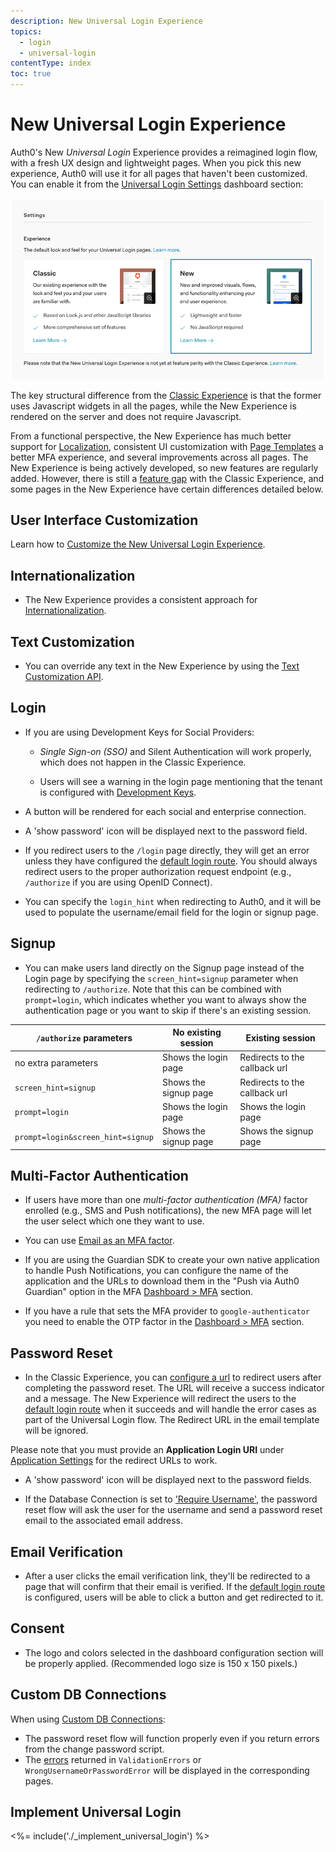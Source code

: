 ```yaml
---
description: New Universal Login Experience
topics:
  - login
  - universal-login
contentType: index
toc: true
---
```

# New Universal Login Experience

Auth0's New <dfn data-key="universal-login">Universal Login</dfn> Experience provides a reimagined login flow, with a fresh UX design and lightweight pages. When you pick this new experience, Auth0 will use it for all pages that haven't been customized. You can enable it from the [Universal Login Settings](${manage_url}/#/login_settings) dashboard section:

![Login Page](/media/articles/universal-login/experience-picker.png)

The key structural difference from the [Classic Experience](/universal-login/classic) is that the former uses Javascript widgets in all the pages, while the New Experience is rendered on the server and does not require Javascript. 

From a functional perspective, the New Experience has much better support for [Localization](/universal-login/i18n), consistent UI customization with [Page Templates](/universal-login/page-templates) a better MFA experience, and several improvements across all pages. The New Experience is being actively developed, so new features are regularly added. However, there is still a [feature gap](/universal-login/new-experience-limitations) with the Classic Experience, and some pages in the New Experience have certain differences detailed below.

## User Interface Customization

Learn how to [Customize the New Universal Login Experience](/universal-login/customization-new).

## Internationalization

- The New Experience provides a consistent approach for [Internationalization](/universal-login/i18n). 

## Text Customization

- You can override any text in the New Experience by using the [Text Customization API](/universal-login/text-customization). 

## Login

- If you are using Development Keys for Social Providers:

    - <dfn data-key="single-sign-on">Single Sign-on (SSO)</dfn> and Silent Authentication will work properly, which does not happen in the Classic Experience.

    - Users will see a warning in the login page mentioning that the tenant is configured with [Development Keys](/connections/social/devkeys).

- A button will be rendered for each social and enterprise connection. 

- A 'show password' icon will be displayed next to the password field.

- If you redirect users to the `/login` page directly, they will get an error unless they have configured the [default login route](/universal-login/default-login-url). You should always redirect users to the proper authorization request endpoint (e.g., `/authorize` if you are using OpenID Connect).

- You can specify the `login_hint` when redirecting to Auth0, and it will be used to populate the username/email field for the login or signup page.

## Signup

- You can make users land directly on the Signup page instead of the Login page by specifying the `screen_hint=signup` parameter when redirecting to `/authorize`. Note that this can be combined with `prompt=login`, which indicates whether you want to always show the authentication page or you want to skip if there's an existing session. 

|`/authorize` parameters | No existing session  | Existing session |
|--|--|--|
|no extra parameters   | Shows the login page  | Redirects to the callback url |
|`screen_hint=signup`  | Shows the signup page | Redirects to the callback url |
|`prompt=login`        | Shows the login page  | Shows the login page          |
|`prompt=login&screen_hint=signup`| Shows the signup page | Shows the signup page |

## Multi-Factor Authentication

- If users have more than one <dfn data-key="multifactor-authentication">multi-factor authentication (MFA)</dfn> factor enrolled (e.g., SMS and Push notifications), the new MFA page will let the user select which one they want to use.

- You can use [Email as an MFA factor](/mfa/concepts/mfa-factors#email-notifications).

- If you are using the Guardian SDK to create your own native application to handle Push Notifications, you can configure the name of the application and the URLs to download them in the "Push via Auth0 Guardian" option in the MFA [Dashboard > MFA](${manage_url}/#/mfa) section.

- If you have a rule that sets the MFA provider to `google-authenticator` you need to enable the OTP factor in the [Dashboard > MFA](${manage_url}/#/mfa) section.

## Password Reset

- In the Classic Experience, you can [configure a url](/email/templates#redirect-to-results-for-the-change-password-email-template) to redirect users after completing the password reset. The URL will receive a success indicator and a message. The New Experience will redirect the users to the [default login route](/universal-login/default-login-url) when it succeeds and will handle the error cases as part of the Universal Login flow. The Redirect URL in the email template will be ignored.  

Please note that you must provide an **Application Login URI** under [Application Settings](/dashboard/reference/settings-application) for the redirect URLs to work.

- A 'show password' icon will be displayed next to the password fields.

- If the Database Connection is set to ['Require Username'](/connections/database/require-username), the password reset flow will ask the user for the username and send a password reset email to the associated email address.

## Email Verification

- After a user clicks the email verification link, they'll be redirected to a page that will confirm that their email is verified. If the [default login route](/universal-login/default-login-url) is configured, users will be able to click a button and get redirected to it.

## Consent

- The logo and colors selected in the dashboard configuration section will be properly applied. (Recommended logo size is 150 x 150 pixels.)

## Custom DB Connections

When using [Custom DB Connections](/connections/database/custom-db):

- The password reset flow will function properly even if you return errors from the change password script.
- The [errors](/connections/database/custom-db/error-handling) returned in `ValidationErrors` or `WrongUsernameOrPasswordError` will be displayed in the corresponding pages.

## Implement Universal Login

<%= include('./_implement_universal_login') %>
